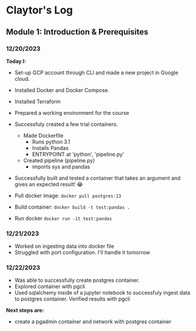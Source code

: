 # Claytor's Log

## Module 1: Introduction & Prerequisites

### 12/20/2023

**Today I:**

- Set-up GCP account through CLI and made a new project in Google cloud.
- Installed Docker and Docker Compose.
- Installed Terraform
- Prepared a working environment for the course
- Successfuly created a few trial containers.
  - Made Dockerfile
    - Runs python 3.1
    - Installs Pandas
    - ENTRYPOINT at 'python', 'pipeline.py'
  - Created pipeline (pipeline.py)
    - imports sys and pandas
- Successfully built and tested a container that takes an argument and gives an expected result! 😂

- Pull docker image: `docker pull postgres:13`
- Build container: `docker build -t test:pandas .`
- Run docker `docker run -it test:pandas`

### 12/21/2023

- Worked on ingesting data into docker file
- Struggled with port configuration.  I'll handle it tomorrow

### 12/22/2023

- Was able to successfully create postgres container.
- Explored container with pgcli
- Used sqlalchemy inside of a jupyter notebook to successfuly ingest data to postgres container.  Verified results with pgcli

**Next steps are:**
- create a pgadmin container and network with postgres container